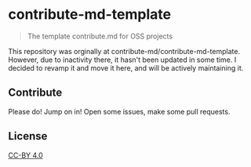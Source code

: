 # contribute-md-template

> The template contribute.md for OSS projects

This repository was orginally at contribute-md/contribute-md-template. However, due to inactivity there, it hasn't been updated in some time. I decided to revamp it and move it here, and will be actively maintaining it.

## Contribute

Please do! Jump on in! Open some issues, make some pull requests. 

## License

[CC-BY 4.0](LICENSE.md) 
